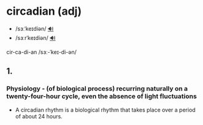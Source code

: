 # circadian (adj)

- /sɜːˈkeɪdiən/ [🔊](https://www.oxfordlearnersdictionaries.com/media/english/uk_pron/c/cir/circa/circadian__gb_1.mp3)
- /sɜːrˈkeɪdiən/ [🔊](https://www.oxfordlearnersdictionaries.com/media/english/us_pron/c/cir/circa/circadian__us_1.mp3)

cir-ca-di-an /sɜː-ˈkeɪ-di-ən/

## 1.

### Physiology - (of biological process) recurring naturally on a twenty-four-hour cycle, even the absence of light fluctuations

- A circadian rhythm is a biological rhythm that takes place over a period of about 24 hours.